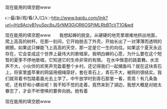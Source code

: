 现在能用的填空题www

👉最/新/观/看/入/口/👉http://www.baidu.com/link?url=jHz8AcivB1yuSpc8sJSrNM3GjOR6OSPiMLRbBTcVT1O&wd

现在能用的填空题www　　我想起蝉的脱变。从硬硬的地壳里艰难地拱出地面，爬上高高的树杆。在那一刻间，它开始脱去了外壳，开始长出了一对薄薄而透明的翅膀。如果这只蝉能飞上高高的天空，那一定是它一生的向往。如果这个夏天永远存在，它会变成这个世界上最伟大的歌唱家。我明白蝉的心愿，为什么要在这个短暂的夏季不停地歌唱，它知道它的生命非常的有限。
在水中惬意的跳着舞。水流声不大，小伙伴的欢笑声充盈着整个乡村。还记得我们一起捕鱼吗？就在这块青石上，将家里盛苹果的网袋用细绳穿好，套在青石上，青石不大，被网的很结实。我们就背着书包踏着晨光去上学了。中午放学时到青石那里一看，乖乖！有几条鱼呢，还有虾和小螺丝呢！我不知不觉的走着，竟然来到了湖边，我想大概是对她太眷恋了，才会不听使唤的要奔向她。她有着


现在能用的填空题www
